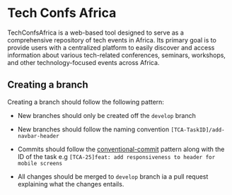 # Tech Confs Africa

TechConfsAfrica is a web-based tool designed to serve as a comprehensive repository of tech events in Africa. Its primary goal is to provide users with a centralized platform to easily discover and access information about various tech-related conferences, seminars, workshops, and other technology-focused events across Africa.

## Creating a branch

Creating a branch should follow the following pattern:

* New branches should only be created off the `develop` branch

* New branches should follow the naming convention
`[TCA-TaskID]/add-navbar-header`
* Commits should follow the [conventional-commit](https://www.conventionalcommits.org/en/v1.0.0/) pattern along with the ID of the task e.g `[TCA-25]feat: add responsiveness to header for mobile screens`

* All changes should be merged to `develop` branch ia a pull request explaining what the changes entails.
